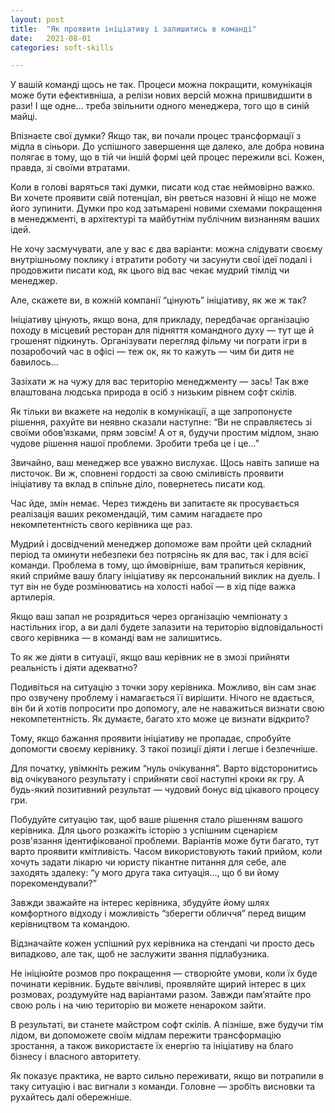 ```yaml
---
layout: post
title:  "Як проявити ініціативу і залишитись в команді"
date:   2021-08-01
categories: soft-skills

---
```



У вашій команді щось не так. Процеси можна покращити, комунікація може бути ефективніша, а релізи нових версій можна пришвидшити в рази! І ще одне… треба звільнити одного менеджера, того що в синій майці.

Впізнаєте свої думки? Якщо так, ви почали процес трансформації з мідла в сіньори. До успішного завершення ще далеко, але добра новина полягає в тому, що в тій чи іншій формі цей процес пережили всі. Кожен, правда, зі своїми втратами.

Коли в голові варяться такі думки, писати код стає неймовірно важко. Ви хочете проявити свій потенціал, він рветься назовні й ніщо не може його зупинити. Думки про код затьмарені новими схемами покращення в менеджменті, в архітектурі та майбутнім публічним визнанням ваших ідей.

Не хочу засмучувати, але у вас є два варіанти: можна слідувати своєму внутрішньому поклику і втратити роботу чи засунути свої ідеї подалі і продовжити писати код, як цього від вас чекає мудрий тімлід чи менеджер.

Але, скажете ви, в кожній компанії “цінують” ініціативу, як же ж так?

Ініціативу цінують, якщо вона, для прикладу, передбачає організацію походу в місцевий ресторан для підняття командного духу — тут ще й грошенят підкинуть. Організувати перегляд фільму чи пограти ігри в позаробочий час в офісі — теж ок, як то кажуть — чим би дитя не бавилось…

Зазіхати ж на чужу для вас територію менеджменту — зась! Так вже влаштована людська природа в осіб з низьким рівнем софт скілів.

Як тільки ви вкажете на недолік в комунікації, а ще запропонуєте рішення, рахуйте ви неявно сказали наступне: “Ви не справляєтесь зі своїми обов’язками, прям зовсім! А от я, будучи простим мідлом, знаю чудове рішення нашої проблеми. Зробити треба це і це...”

Звичайно, ваш менеджер все уважно вислухає. Щось навіть запише на листочок. Ви ж, сповнені гордості за свою сміливість проявити ініціативу та вклад в спільне діло, повернетесь писати код.

Час йде, змін немає. Через тиждень ви запитаєте як просувається реалізація ваших рекомендацій, тим самим нагадаєте про некомпетентність свого керівника ще раз.

Мудрий і досвідчений менеджер допоможе вам пройти цей складний період та оминути небезпеки без потрясінь як для вас, так і для всієї команди. Проблема в тому, що ймовірніше,  вам трапиться керівник, який сприйме вашу благу ініціативу як персональний виклик на дуель. І тут він не буде розмінюватись на холості набої — в хід піде важка артилерія.

Якщо ваш запал не розрядиться через організацію чемпіонату з настільних ігор, а ви далі будете залазити на територію відповідальності свого керівника — в команді вам не залишитись.

То як же діяти в ситуації, якщо ваш керівник не в змозі прийняти реальність і діяти адекватно?

Подивіться на ситуацію з точки зору керівника. Можливо, він сам знає про озвучену проблему і намагається її вирішити. Нічого не вдається, він би й хотів попросити про допомогу, але не наважиться визнати свою некомпетентність. Як думаєте, багато хто може це визнати відкрито?

Тому, якщо бажання проявити ініціативу не пропадає, спробуйте допомогти своєму керівнику. З такої позиції діяти і легше і безпечніше.

Для початку, увімкніть режим “нуль очікування”. Варто відсторонитись від очікуваного результату і сприйняти свої наступні кроки як гру. А будь-який позитивний результат — чудовий бонус від цікавого процесу гри.

Побудуйте ситуацію так, щоб ваше рішення стало рішенням вашого керівника. Для цього розкажіть історію з успішним сценарієм розв'язання ідентифікованої проблеми. Варіантів може бути багато, тут варто проявити кмітливість. Часом використовують такий прийом, коли хочуть задати лікарю чи юристу пікантне питання для себе, але заходять здалеку: “у мого друга така ситуація..., що б ви йому порекомендували?”

Завжди зважайте на інтерес керівника, збудуйте йому шлях комфортного відходу і можливість “зберегти обличчя” перед вищим керівництвом та командою.

Відзначайте кожен успішний рух керівника на стендапі чи просто десь випадково, але так, щоб не заслужити звання підлабузника.

Не ініціюйте розмов про покращення —  створюйте умови, коли їх буде починати керівник. Будьте ввічливі, проявляйте щирий інтерес в цих розмовах, роздумуйте над варіантами разом. Завжди пам’ятайте про свою роль і на чию територію ви можете ненароком зайти.

В результаті, ви станете майстром софт скілів. А пізніше, вже будучи тім лідом, ви допоможете своїм мідлам пережити трансформацію зростання, а також використаєте їх енергію та ініціативу на благо бізнесу і власного авторитету.

Як показує практика, не варто сильно переживати, якщо ви потрапили в таку ситуацію і вас вигнали з команди. Головне — зробіть висновки та рухайтесь далі обережніше.
